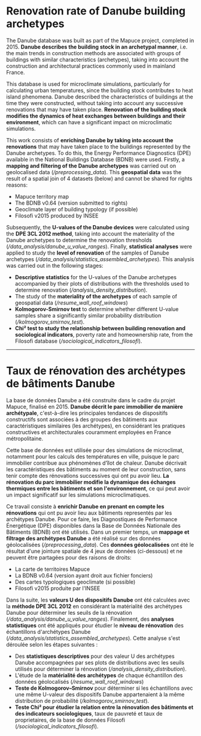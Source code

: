 # Renovation rate of Danube building archetypes

The Danube database was built as part of the Mapuce project, completed in 2015. **Danube describes the building stock in an archetypal manner**, i.e. the main trends in construction methods are associated with groups of buildings with similar characteristics (archetypes), taking into account the construction and architectural practices commonly used in mainland France. 

This database is used for microclimate simulations, particularly for calculating urban temperatures, since the building stock contributes to heat island phenomena. Danube described the characteristics of buildings at the time they were constructed, without taking into account any successive renovations that may have taken place. **Renovation of the building stock modifies the dynamics of heat exchanges between buildings and their environment**, which can have a significant impact on microclimatic simulations. 

This work consists of **enriching Danube by taking into account the renovations** that may have taken place to the buildings represented by the Danube archetypes. To do this, the Energy Performance Diagnostics (DPE) available in the National Buildings Database (BDNB) were used. Firstly, a **mapping and filtering of the Danube archetypes** was carried out on geolocalised data (_/preprocessing_data_). This **geospatial data** was the result of a spatial join of 4 datasets (below) and cannot be shared for rights reasons: 
- Mapuce territory map
- The BDNB v0.64 (version submitted to rights)
- Geoclimate layer of building typology (if possible)
- Filosofi v2015 produced by INSEE

Subsequently, the **U-values of the Danube devices** were calculated using the **DPE 3CL 2012 method**, taking into account the materiality of the Danube archetypes to determine the renovation thresholds (_/data_analysis/danube_u_value_ranges_). Finally, **statistical analyses** were applied to study the **level of renovation** of the samples of Danube archetypes (_/data_analysis/statistics_assembled_archetypes_). This analysis was carried out in the following stages: 
- **Descriptive statistics** for the U-values of the Danube archetypes accompanied by their plots of distributions with the thresholds used to determine renovation (_/analysis_density_distribution_). 
- The study of the **materiality of the archetypes** of each sample of geospatial data (_/resume_wall_roof_windows_)
- **Kolmogorov-Smirnov test** to determine whether different U-value samples share a significantly similar probability distribution (_/kolmogorov_smirnov_test_). 
- **Chi² test to study the relationship between building renovation and sociological indicators**, poverty rate and homeownership rate, from the Filosofi database (_/sociological_indicators_filosofi_).

__________________________________________________________________________________


# Taux de rénovation des archétypes de bâtiments Danube

La base de données Danube a été construite dans le cadre du projet Mapuce, finalisé en 2015. **Danube décrit le parc immobilier de manière archétypale**, c'est-à-dire les principales tendances de dispositifs constructifs sont associées à des groupes des bâtiments aux caractéristiques similaires (les archétypes), en considérant les pratiques constructives et architecturales couramment employées en France métropolitaine. 

Cette base de données est utilisée pour des simulations de microclimat, notamment pour les calculs des températures en ville, puisque le parc immobilier contribue aux phénomènes d’îlot de chaleur. Danube décrivait les caractéristiques des bâtiments au moment de leur construction, sans tenir compte des rénovations successives qui ont pu avoir lieu. **La rénovation du parc immobilier modifie la dynamique des échanges thermiques entre les bâtiments et son l'environnement**, ce qui peut avoir un impact significatif sur les simulations microclimatiques. 

Ce travail consiste à **enrichir Danube en prenant en compte les rénovations** qui ont pu avoir lieu aux bâtiments representés par les archétypes Danube. Pour ce faire, les Diagnostiques de Performance Énergétique (DPE) disponibles dans la Base de Données Nationale des Bâtiments (BDNB) ont été utilisés. Dans un premier temps, un **mappage et filtrage des archétypes Danube** a été réalisé sur des données géolocalisées (_/preprocessing_data_). Ces **données géolocalisées** ont été le résultat d'une jointure spatiale de 4 jeux de données (ci-dessous) et ne peuvent être partagées pour des raisons de droits: 
- La carte de territoires Mapuce
- La BDNB v0.64 (version ayant droit aux fichier fonciers)
- Des cartes typologiques geoclimate (si possible)
- Filosofi v2015 produite par l'INSEE

Dans la suite, les **valeurs U des dispositifs Danube** ont été calculées avec la **méthode DPE 3CL 2012** en considérant la matérialité des archétypes Danube pour déterminer les seuils de la rénovation (_/data_analysis/danube_u_value_ranges_). Finalement, des **analyses statistiques** ont été appliqués pour étudier le **niveau de rénovation** des échantillons d'archétypes Danube (_/data_analysis/statistics_assembled_archetypes_). Cette analyse  s'est déroulée selon les étapes suivantes : 
- Des **statistiques descriptives** pour des valeur U des archétypes Danube accompagnées par ses plots de distributions avec les seuils utilisés pour déterminer la rénovation (_/analysis_density_distribution_). 
- L'étude de la **matérialité des archétypes** de chaque échantillon des données géolocalisés (_/resume_wall_roof_windows_)
- **Teste de Kolmogorov–Smirnov** pour déterminer si les échantillons avec une même U-valeur des dispositifs Danube appartenaient à la même distribution de probabilité (_/kolmogorov_smirnov_test_). 
- **Teste Chi² pour étudier la relation entre la rénovation des bâtiments et des indicateurs sociologiques**, taux de pauvreté et taux de proprietaires, de la base de données Filosofi (_/sociological_indicators_filosofi_).
